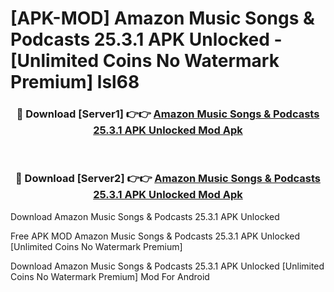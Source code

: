 # [APK-MOD] Amazon Music  Songs & Podcasts 25.3.1 APK Unlocked - [Unlimited Coins No Watermark Premium] lsl68



<div align="center">
<h3>🔴 Download [Server1] 👉👉 <a href="https://momento.my/?title=Amazon_Music__Songs_&_Podcasts_25.3.1_APK_Unlocked">Amazon Music  Songs & Podcasts 25.3.1 APK Unlocked Mod Apk</a></h3><br>

<h3>🔴 Download [Server2] 👉👉 <a href="https://momento.my/?title=Amazon_Music__Songs_&_Podcasts_25.3.1_APK_Unlocked">Amazon Music  Songs & Podcasts 25.3.1 APK Unlocked Mod Apk</a></h3>
</div>



Download Amazon Music  Songs & Podcasts 25.3.1 APK Unlocked 

Free APK MOD Amazon Music  Songs & Podcasts 25.3.1 APK Unlocked [Unlimited Coins No Watermark Premium]

Download Amazon Music  Songs & Podcasts 25.3.1 APK Unlocked [Unlimited Coins No Watermark Premium] Mod For Android
